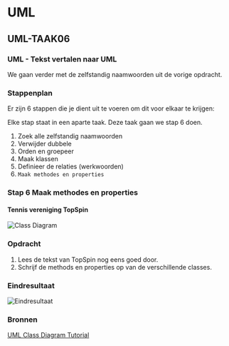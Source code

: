 # UML

## UML-TAAK06

### UML - Tekst vertalen naar UML

We gaan verder met de zelfstandig naamwoorden uit de vorige opdracht.

### Stappenplan

Er zijn 6 stappen die je dient uit te voeren om dit voor elkaar te krijgen:

Elke stap staat in een aparte taak. Deze taak gaan we stap 6 doen.

1. Zoek alle zelfstandig naamwoorden
2. Verwijder dubbele
3. Orden en groepeer
4. Maak klassen
5. Definieer de relaties (werkwoorden)
6. `Maak methodes en properties`

### Stap 6 Maak methodes en properties

#### Tennis vereniging TopSpin

![Class Diagram](images/relaties.png)

### Opdracht

1. Lees de tekst van TopSpin nog eens goed door.
2. Schrijf de methods en properties op van de verschillende classes.

### Eindresultaat

![Eindresultaat](images/endresult.png)

### Bronnen

[UML Class Diagram Tutorial](https://youtu.be/UI6lqHOVHic)
